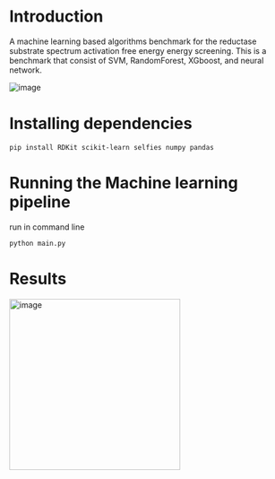 # Introduction
A machine learning based algorithms benchmark for the reductase substrate spectrum activation free energy energy screening. This is a benchmark that consist of SVM, RandomForest, XGboost, and neural network.

![image](https://github.com/bryankappa/TransferaseML-Benchmark/assets/90988298/e6fc04ef-844f-4867-b371-78774bfe778a)


# Installing dependencies
`pip install RDKit scikit-learn selfies numpy pandas`

# Running the Machine learning pipeline
run in command line

`python main.py`

# Results
<img width="305" alt="image" src="https://github.com/bryankappa/TransferaseML-Benchmark/assets/90988298/31d01bc0-ec81-419b-a4f6-264645354ea4">

